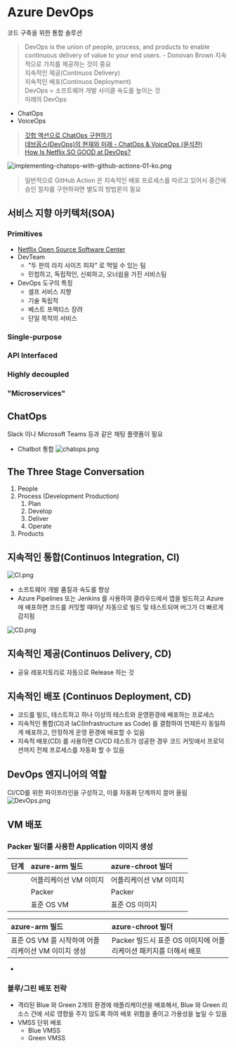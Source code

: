 # Azure DevOps
코드 구축을 위한 통합 솔루션
> DevOps is the union of people, process, and products to enable continuous delivery of value to your end users. - Donovan Brown
> 지속적으로 가치를 제공하는 것이 중요  
> 지속적인 제공(Continuos Delivery)  
> 지속적인 배포(Continuos Deployment)  
> DevOps = 소프트웨어 개발 사이클 속도를 높이는 것  
> 미래의 DevOps
  - ChatOps  
  - VoiceOps  
> [깃헙 액션으로 ChatOps 구현하기](https://blog.aliencube.org/ko/2020/03/05/implementing-chatops-on-github-actions/)  
> [데브옵스(DevOps)의 현재와 미래 - ChatOps & VoiceOps (윤석찬)](https://www.slideshare.net/awskorea/devops-on-aws-cloud-and-chatops-voice-ops)  
> [How Is Netflix SO GOOD at DevOps?](https://www.bunnyshell.com/blog/how-netflix-does-devops)  


![implementing-chatops-with-github-actions-01-ko.png](./img/implementing-chatops-with-github-actions-01-ko.png)
> 일반적으로 GitHub Action 은 지속적인 배포 프로세스를 따르고 있어서 중간에 승인 절차를 구현하혀면 별도의 방법론이 필요

## 서비스 지향 아키텍처(SOA)
### Primitives
- [Netflix Open Source Software Center](https://netflix.github.io/)  
- DevTeam 
  - "두 판의 라지 사이즈 피자" 로 먹일 수 있는 팀  
  - 민첩하고, 독립적인, 신뢰하고, 오너쉽을 가진 서비스팀
- DevOps 도구의 특징
  - 셀프 서비스 지향
  - 기술 독립적
  - 베스트 프랙티스 장려
  - 단일 목적의 서비스  
### Single-purpose
### API Interfaced
### Highly decoupled
### "Microservices"  


## ChatOps
Slack 이나 Microsoft Teams 등과 같은 채팅 플랫폼이 필요
- Chatbot 통합
![chatops.png](./img/chatops.png)  

## The Three Stage Conversation
1. People
2. Process  (Development Production)
   1. Plan  
   2. Develop  
   3. Deliver  
   4. Operate  
3. Products

## 지속적인 통합(Continuos Integration, CI) 
![CI.png](./img/CI.png)
- 소프트웨어 개발 품질과 속도를 향상
- Azure Pipelines 또는 Jenkins 를 사용하여 클라우드에서 앱을 빌드하고 Azure 에 배포하면 코드를 커밋할 때마낟 자동으로 빌드 및 테스트되며 버그가 더 빠르게 감지됨

  
![CD.png](./img/CD.png)
## 지속적인 제공(Continuos Delivery, CD) 
- 공유 레포지토리로 자동으로 Release 하는 것
## 지속적인 배포 (Continuos Deployment, CD)
- 코드를 빌드, 테스트하고 하나 이상의 테스트와 운영환경에 배포하는 프로세스
- 지속적인 통합(CI)과 IaC(Infrastructure as Code) 를 결합하여 언제든지 동일하게 배포하고, 안정하게 운영 환경에 배포할 수 있음
- 지속적 배포(CD) 를 사용하면 CI/CD 테스트가 성공한 경우 코드 커밋에서 프로덕션까지 전체 프로세스를 자동화 할 수 있음

## DevOps 엔지니어의 역할
CI/CD를 위한 파이프라인을 구성하고, 이를 자동화 단계까지 끌어 올림
![DevOps.png](./img/DevOps.png)  


## VM 배포
### Packer 빌더를 사용한 Application 이미지 생성
|단계| azure-arm 빌드 | azure-chroot 빌더 |
|:---|:---|:---|
||어플리케이션 VM 이미지 | 어플리케이션 VM 이미지 |
|| Packer | Packer |
|| 표준 OS VM | 표준 OS 이미지 |

| azure-arm 빌드 | azure-chroot 빌더 |
|:---|:---|
| 표준 OS VM 를 시작하여 어플리케이션 VM 이미지 생성 | Packer 빌드시 표준 OS 이미지에 어플리케이션 패키지를 더해서 배포 |
- 

### 블루/그린 배포 전략
- 격리된 Blue 와 Green 2개의 환경에 애플리케이션을 배포해서, Blue 와 Green 리소스 간에 서로 영향을 주지 않도록 하여  배포 위험을 줄이고 가용성을 높일 수 있음  
- VMSS 단위 배포
  - Blue VMSS
  - Green VMSS